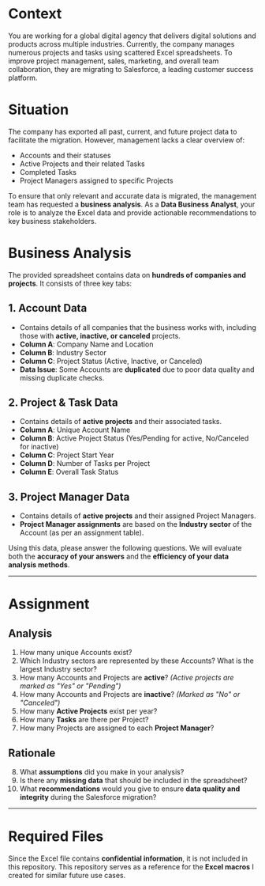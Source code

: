 # **Context**

You are working for a global digital agency that delivers digital solutions and products across multiple industries. Currently, the company manages numerous projects and tasks using scattered Excel spreadsheets. To improve project management, sales, marketing, and overall team collaboration, they are migrating to Salesforce, a leading customer success platform.

# **Situation**

The company has exported all past, current, and future project data to facilitate the migration. However, management lacks a clear overview of:

- Accounts and their statuses
- Active Projects and their related Tasks
- Completed Tasks
- Project Managers assigned to specific Projects

To ensure that only relevant and accurate data is migrated, the management team has requested a **business analysis**. As a **Data Business Analyst**, your role is to analyze the Excel data and provide actionable recommendations to key business stakeholders.

# **Business Analysis**

The provided spreadsheet contains data on **hundreds of companies and projects**. It consists of three key tabs:

## **1. Account Data**

- Contains details of all companies that the business works with, including those with **active, inactive, or canceled** projects.
- **Column A**: Company Name and Location
- **Column B**: Industry Sector
- **Column C**: Project Status (Active, Inactive, or Canceled)
- **Data Issue**: Some Accounts are **duplicated** due to poor data quality and missing duplicate checks.

## **2. Project & Task Data**

- Contains details of **active projects** and their associated tasks.
- **Column A**: Unique Account Name
- **Column B**: Active Project Status (Yes/Pending for active, No/Canceled for inactive)
- **Column C**: Project Start Year
- **Column D**: Number of Tasks per Project
- **Column E**: Overall Task Status

## **3. Project Manager Data**

- Contains details of **active projects** and their assigned Project Managers.
- **Project Manager assignments** are based on the **Industry sector** of the Account (as per an assignment table).

Using this data, please answer the following questions. We will evaluate both the **accuracy of your answers** and the **efficiency of your data analysis methods**.

---

# **Assignment**

## **Analysis**

1. How many unique Accounts exist?
2. Which Industry sectors are represented by these Accounts? What is the largest Industry sector?
3. How many Accounts and Projects are **active**? _(Active projects are marked as "Yes" or "Pending")_
4. How many Accounts and Projects are **inactive**? _(Marked as "No" or "Canceled")_
5. How many **Active Projects** exist per year?
6. How many **Tasks** are there per Project?
7. How many Projects are assigned to each **Project Manager**?

## **Rationale**

8. What **assumptions** did you make in your analysis?
9. Is there any **missing data** that should be included in the spreadsheet?
10. What **recommendations** would you give to ensure **data quality and integrity** during the Salesforce migration?

---

# **Required Files**

Since the Excel file contains **confidential information**, it is not included in this repository. This repository serves as a reference for the **Excel macros** I created for similar future use cases.
